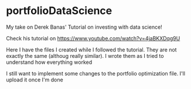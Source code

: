 # portfolioDataScience
My take on Derek Banas' Tutorial on investing with data science!

Check his tutorial on https://www.youtube.com/watch?v=4jaBKXDqg9U

Here I have the files I created while I followed the tutorial.
They are not exactly the same (althoug really similar). I wrote them as I tried to understand how everything worked

I still want to implement some changes to the portfolio optimization file. I'll upload it once I'm done

